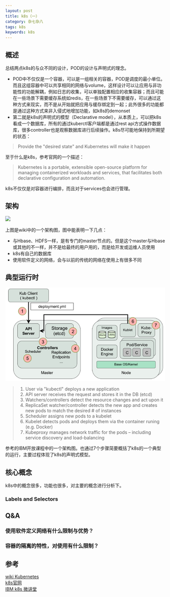 ```yaml
---
layout: post
title: k8s（一）
category: 杂七杂八
tags: k8s
keywords: k8s
---
```

## 概述

总结两点k8s的与众不同的设计，POD的设计与声明式的理念。

- POD中不仅仅是一个容器，可以是一组相关的容器，POD是调度的最小单位。而且这组容器中可以共享相同的网络与volume，这样设计可以让应用与非功能性的功能解耦，例如日志的收集，可以单独配置相应的收集容器；而且可能在一些场景下需要缓存系统如redis，在一些场景下不需要缓存，可以通过这种方式来现实，而不是从开始就把应用与缓存绑定到一起；此外很多的功能都是通过这种方式来非入侵式地增加功能，如k8s的demonset
- 第二就是k8s的声明式的模型（Declarative model），从本质上，可以把k8s看成一个数据库，所有的通过kuberctl客户端都是通过rest api方式操作数据库，很多controller也是观察数据库进行后续操作。k8s尽可能地保持到所期望的状态：
> Provide the "desired state" and Kubernetes will make it happen

至于什么是k8s，参考官网的一个描述：
> Kubernetes is a portable, extensible open-source platform for managing containerized workloads and services, that facilitates both declarative configuration and automation.

k8s不仅仅是对容器进行编排，而且对于services也会进行管理。

## 架构
![](https://upload.wikimedia.org/wikipedia/commons/thumb/b/be/Kubernetes.png/600px-Kubernetes.png)

上图是wiki中的一个架构图，图中能表明一下几点：

- 与Hbase、HDFS一样，是有专门的master节点的。但是这个master与Hbase或其他的不一样，并不是给最终的用户用的，而是给开发或运维人员使用
- k8s有自己的数据库
- 使用软件定义的网络，会与以前的传统的网络在使用上有很多不同

## 典型运行时
![](https://raw.githubusercontent.com/wangzhenyagit/markdown-pic/master/k8s%E6%9E%B6%E6%9E%84%E5%9B%BE.png)

> 1. User via "kubectl" deploys a new application
> 2. API server receives the request and
> stores it in the DB (etcd)
> 3. Watchers/controllers detect the resource
> changes and act upon it
> 4. ReplicaSet watcher/controller detects the
> new app and creates new pods to match
> the desired # of instances
> 5. Scheduler assigns new pods to a kubelet
> 6. Kubelet detects pods and deploys them
> via the container runing (e.g. Docker)
> 7. Kubeproxy manages network traffic
> for the pods – including service discovery
> and load-balancing


参考的IBM开放课程中的一个架构图。也通过7个步骤简要概括了k8s的一个典型的运行，主要过程体现了k8s的声明式模型。

## 核心概念
k8s中的概念很多，功能也很多，对主要的概念进行分析下。

### Labels and Selectors

## Q&A
### 使用软件定义网络有什么限制与优势？
### 容器的隔离的特性，对使用有什么限制？

## 参考
[wiki Kubernetes](https://en.wikipedia.org/wiki/Kubernetes)  
[k8s官网](https://kubernetes.io/docs/concepts/)  
[IBM k8s 微讲堂](https://www.ibm.com/developerworks/community/wikis/home?lang=zh#!/wiki/W30b0c771924e_49d2_b3b7_88a2a2bc2e43/page/Kubernetes%E7%B3%BB%E5%88%97)
